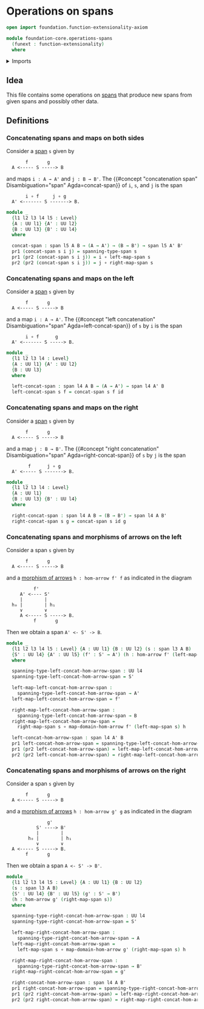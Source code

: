 # Operations on spans

```agda
open import foundation.function-extensionality-axiom

module foundation-core.operations-spans
  (funext : function-extensionality)
  where
```

<details><summary>Imports</summary>

```agda
open import foundation.dependent-pair-types
open import foundation.morphisms-arrows funext
open import foundation.spans
open import foundation.universe-levels

open import foundation-core.function-types
```

</details>

## Idea

This file contains some operations on [spans](foundation.spans.md) that produce
new spans from given spans and possibly other data.

## Definitions

### Concatenating spans and maps on both sides

Consider a [span](foundation.spans.md) `s` given by

```text
       f       g
  A <----- S -----> B
```

and maps `i : A → A'` and `j : B → B'`. The
{{#concept "concatenation span" Disambiguation="span" Agda=concat-span}} of `i`,
`s`, and `j` is the span

```text
       i ∘ f     j ∘ g
  A' <------- S -------> B.
```

```agda
module _
  {l1 l2 l3 l4 l5 : Level}
  {A : UU l1} {A' : UU l2}
  {B : UU l3} {B' : UU l4}
  where

  concat-span : span l5 A B → (A → A') → (B → B') → span l5 A' B'
  pr1 (concat-span s i j) = spanning-type-span s
  pr1 (pr2 (concat-span s i j)) = i ∘ left-map-span s
  pr2 (pr2 (concat-span s i j)) = j ∘ right-map-span s
```

### Concatenating spans and maps on the left

Consider a [span](foundation.spans.md) `s` given by

```text
       f       g
  A <----- S -----> B
```

and a map `i : A → A'`. The
{{#concept "left concatenation" Disambiguation="span" Agda=left-concat-span}} of
`s` by `i` is the span

```text
       i ∘ f      g
  A' <------- S -----> B.
```

```agda
module _
  {l1 l2 l3 l4 : Level}
  {A : UU l1} {A' : UU l2}
  {B : UU l3}
  where

  left-concat-span : span l4 A B → (A → A') → span l4 A' B
  left-concat-span s f = concat-span s f id
```

### Concatenating spans and maps on the right

Consider a [span](foundation.spans.md) `s` given by

```text
       f       g
  A <----- S -----> B
```

and a map `j : B → B'`. The
{{#concept "right concatenation" Disambiguation="span" Agda=right-concat-span}}
of `s` by `j` is the span

```text
        f      j ∘ g
  A' <----- S -------> B.
```

```agda
module _
  {l1 l2 l3 l4 : Level}
  {A : UU l1}
  {B : UU l3} {B' : UU l4}
  where

  right-concat-span : span l4 A B → (B → B') → span l4 A B'
  right-concat-span s g = concat-span s id g
```

### Concatenating spans and morphisms of arrows on the left

Consider a span `s` given by

```text
       f       g
  A <----- S -----> B
```

and a [morphism of arrows](foundation.morphisms-arrows.md) `h : hom-arrow f' f`
as indicated in the diagram

```text
          f'
     A' <---- S'
     |        |
  h₀ |        | h₁
     ∨        ∨
     A <----- S -----> B.
          f       g
```

Then we obtain a span `A' <- S' -> B`.

```agda
module _
  {l1 l2 l3 l4 l5 : Level} {A : UU l1} {B : UU l2} (s : span l3 A B)
  {S' : UU l4} {A' : UU l5} (f' : S' → A') (h : hom-arrow f' (left-map-span s))
  where

  spanning-type-left-concat-hom-arrow-span : UU l4
  spanning-type-left-concat-hom-arrow-span = S'

  left-map-left-concat-hom-arrow-span :
    spanning-type-left-concat-hom-arrow-span → A'
  left-map-left-concat-hom-arrow-span = f'

  right-map-left-concat-hom-arrow-span :
    spanning-type-left-concat-hom-arrow-span → B
  right-map-left-concat-hom-arrow-span =
    right-map-span s ∘ map-domain-hom-arrow f' (left-map-span s) h

  left-concat-hom-arrow-span : span l4 A' B
  pr1 left-concat-hom-arrow-span = spanning-type-left-concat-hom-arrow-span
  pr1 (pr2 left-concat-hom-arrow-span) = left-map-left-concat-hom-arrow-span
  pr2 (pr2 left-concat-hom-arrow-span) = right-map-left-concat-hom-arrow-span
```

### Concatenating spans and morphisms of arrows on the right

Consider a span `s` given by

```text
       f       g
  A <----- S -----> B
```

and a [morphism of arrows](foundation.morphisms-arrows.md) `h : hom-arrow g' g`
as indicated in the diagram

```text
               g'
           S' ----> B'
           |        |
        h₀ |        | h₁
           ∨        ∨
  A <----- S -----> B.
       f       g
```

Then we obtain a span `A <- S' -> B'`.

```agda
module _
  {l1 l2 l3 l4 l5 : Level} {A : UU l1} {B : UU l2}
  (s : span l3 A B)
  {S' : UU l4} {B' : UU l5} (g' : S' → B')
  (h : hom-arrow g' (right-map-span s))
  where

  spanning-type-right-concat-hom-arrow-span : UU l4
  spanning-type-right-concat-hom-arrow-span = S'

  left-map-right-concat-hom-arrow-span :
    spanning-type-right-concat-hom-arrow-span → A
  left-map-right-concat-hom-arrow-span =
    left-map-span s ∘ map-domain-hom-arrow g' (right-map-span s) h

  right-map-right-concat-hom-arrow-span :
    spanning-type-right-concat-hom-arrow-span → B'
  right-map-right-concat-hom-arrow-span = g'

  right-concat-hom-arrow-span : span l4 A B'
  pr1 right-concat-hom-arrow-span = spanning-type-right-concat-hom-arrow-span
  pr1 (pr2 right-concat-hom-arrow-span) = left-map-right-concat-hom-arrow-span
  pr2 (pr2 right-concat-hom-arrow-span) = right-map-right-concat-hom-arrow-span
```

